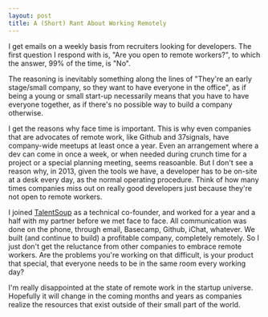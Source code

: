 ```yaml
---
layout: post
title: A (Short) Rant About Working Remotely
---
```

<p>I get emails on a weekly basis from recruiters looking for developers.  The first question I respond with is, "Are you open to remote workers?", to which the answer, 99% of the time, is "No".</p>

<p>The reasoning is inevitably something along the lines of "They're an early stage/small company, so they want to have everyone in the office", as if being a young or small start-up necessarily means that you have to have everyone together, as if there's no possible way to build a company otherwise.</p>

<p>I get the reasons why face time is important.  This is why even companies that are advocates of remote work, like Github and 37signals, have company-wide meetups at least once a year.  Even an arrangement where a dev can come in once a week, or when needed during crunch time for a project or a special planning meeting, seems reasoanble.  But I don't see a reason why, in 2013, given the tools we have, a developer has to be on-site at a desk every day, as the normal operating procedure.  Think of how many times companies miss out on really good developers just because they're not open to remote workers.</p>

<p>I joined <a href="https://talentsoup.com">TalentSoup</a> as a technical co-founder, and worked for a year and a half with my partner before we met face to face.  All communication was done on the phone, through email, Basecamp, Github, iChat, whatever.  We built (and continue to build) a profitable company, completely remotely.  So I just don't get the reluctance from other companies to embrace remote workers.  Are the problems you're working on that difficult, is your product that special, that everyone needs to be in the same room every working day?</p>

<p>I'm really disappointed at the state of remote work in the startup universe.  Hopefully it will change in the coming months and years as companies realize the resources that exist outside of their small part of the world.</p>
